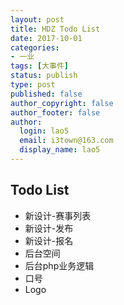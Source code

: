 ```yaml
---
layout: post
title: HDZ Todo List
date: 2017-10-01
categories:
- 一业
tags: [大事件]
status: publish
type: post
published: false
author_copyright: false
author_footer: false
author:
  login: lao5
  email: i3town@163.com
  display_name: lao5
---
```


## Todo List
* 新设计-赛事列表
* 新设计-发布
* 新设计-报名
* 后台空间
* 后台php业务逻辑
* 口号
* Logo






